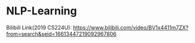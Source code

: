 # NLP-Learning

Bilibili Link(2019 CS224U): https://www.bilibili.com/video/BV1x4411m7ZX?from=search&seid=16613447219092967806
